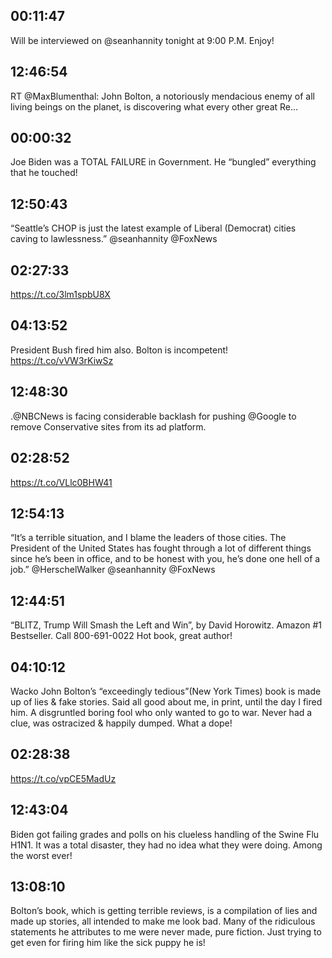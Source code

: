 ## 00:11:47
Will be interviewed on @seanhannity tonight at 9:00 P.M. Enjoy!
## 12:46:54
RT @MaxBlumenthal: John Bolton, a notoriously mendacious enemy of all living beings on the planet, is discovering what every other great Re…
## 00:00:32
Joe Biden was a TOTAL FAILURE in Government. He “bungled” everything that he touched!
## 12:50:43
“Seattle’s CHOP is just the latest example of Liberal (Democrat) cities caving to lawlessness.” @seanhannity @FoxNews
## 02:27:33
https://t.co/3lm1spbU8X
## 04:13:52
President Bush fired him also. Bolton is incompetent! https://t.co/vVW3rKiwSz
## 12:48:30
.@NBCNews is facing considerable backlash for pushing @Google to remove Conservative sites from its ad platform.
## 02:28:52
https://t.co/VLlc0BHW41
## 12:54:13
“It’s a terrible situation, and I blame the leaders of those cities. The President of the United States has fought through a lot of different things since he’s been in office, and to be honest with you, he’s done one hell of a job.” @HerschelWalker @seanhannity @FoxNews
## 12:44:51
“BLITZ, Trump Will Smash the Left and Win”, by David Horowitz. Amazon #1 Bestseller. Call 800-691-0022  Hot book, great author!
## 04:10:12
Wacko John Bolton’s “exceedingly tedious”(New York Times) book is made up of lies &amp; fake stories. Said all good about me, in print, until the day I fired him. A disgruntled boring fool who only wanted to go to war. Never had a clue, was ostracized &amp; happily dumped. What a dope!
## 02:28:38
https://t.co/vpCE5MadUz
## 12:43:04
Biden got failing grades and polls on his clueless handling of the Swine Flu H1N1. It was a total disaster, they had no idea what they were doing. Among the worst ever!
## 13:08:10
Bolton’s book, which is getting terrible reviews, is a compilation of lies and made up stories, all intended to make me look bad. Many of the ridiculous statements he attributes to me were never made, pure fiction. Just trying to get even for firing him like the sick puppy he is!

